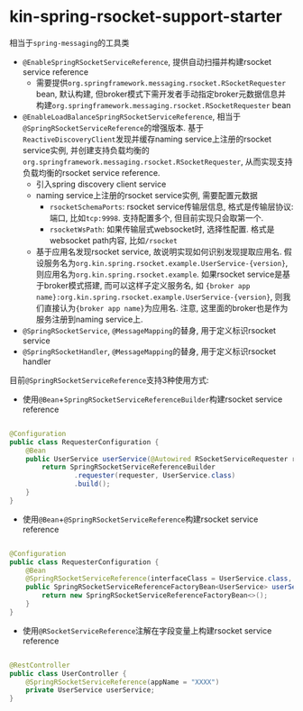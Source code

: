 # kin-spring-rsocket-support-starter
相当于`spring-messaging`的工具类

* `@EnableSpringRSocketServiceReference`, 提供自动扫描并构建rsocket service reference
    * 需要提供`org.springframework.messaging.rsocket.RSocketRequester` bean, 默认构建,
      但broker模式下需开发者手动指定broker元数据信息并构建`org.springframework.messaging.rsocket.RSocketRequester` bean
* `@EnableLoadBalanceSpringRSocketServiceReference`, 相当于`@SpringRSocketServiceReference`的增强版本.
  基于`ReactiveDiscoveryClient`发现并缓存naming service上注册的rsocket service实例,
  并创建支持负载均衡的`org.springframework.messaging.rsocket.RSocketRequester`, 从而实现支持负载均衡的rsocket service reference.
    * 引入spring discovery client service
    * naming service上注册的rsocket service实例, 需要配置元数据
        * `rsocketSchemaPorts`: rsocket service传输层信息, 格式是传输层协议:端口, 比如`tcp:9998`. 支持配置多个, 但目前实现只会取第一个.
        * `rsocketWsPath`: 如果传输层式websocket时, 选择性配置. 格式是websocket path内容, 比如`/rsocket`
    * 基于应用名发现rsocket service, 故说明实现如何识别发现提取应用名. 假设服务名为`org.kin.spring.rsocket.example.UserService-{version}`,
      则应用名为`org.kin.spring.rsocket.example`. 如果rsocket service是基于broker模式搭建, 而可以这样子定义服务名, 如
      `{broker app name}:org.kin.spring.rsocket.example.UserService-{version}`, 则我们直接认为`{broker app name}`为应用名. 注意,
      这里面的broker也是作为服务注册到naming service上.
* `@SpringRSocketService`, `@MessageMapping`的替身, 用于定义标识rsocket service
* `@SpringRSocketHandler`, `@MessageMapping`的替身, 用于定义标识rsocket handler

目前`@SpringRSocketServiceReference`支持3种使用方式:

* 使用`@Bean`+`SpringRSocketServiceReferenceBuilder`构建rsocket service reference

```java

@Configuration
public class RequesterConfiguration {
    @Bean
    public UserService userService(@Autowired RSocketServiceRequester requester) {
        return SpringRSocketServiceReferenceBuilder
                .requester(requester, UserService.class)
                .build();
    }
}
```

* 使用`@Bean`+`@SpringRSocketServiceReference`构建rsocket service reference

```java

@Configuration
public class RequesterConfiguration {
    @Bean
    @SpringRSocketServiceReference(interfaceClass = UserService.class, appName = "XXXX")
    public SpringRSocketServiceReferenceFactoryBean<UserService> userService() {
        return new SpringRSocketServiceReferenceFactoryBean<>();
    }
}
```

* 使用`@RSocketServiceReference`注解在字段变量上构建rsocket service reference

```java

@RestController
public class UserController {
    @SpringRSocketServiceReference(appName = "XXXX")
    private UserService userService;
}
```